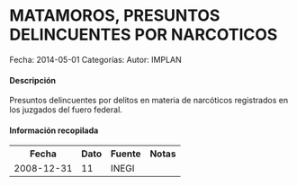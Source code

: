 MATAMOROS, PRESUNTOS DELINCUENTES POR NARCOTICOS
=====

Fecha: 2014-05-01
Categorías: 
Autor: IMPLAN

#### Descripción

Presuntos delincuentes por delitos en materia de narcóticos registrados en los juzgados del fuero federal.

#### Información recopilada

<table class="table table-hover table-bordered">
  <tr><th>Fecha</th><th>Dato</th><th>Fuente</th><th>Notas</th></tr>
  <tr><td>2008-12-31</td><td>11</td><td>INEGI</td><td></td></tr>
</table>
